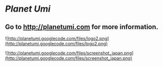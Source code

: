 # _Planet Umi_ #
## Go to http://planetumi.com for more information. ##

![http://planetumi.googlecode.com/files/logo2.png](http://planetumi.googlecode.com/files/logo2.png)

![http://planetumi.googlecode.com/files/screenshot_japan.png](http://planetumi.googlecode.com/files/screenshot_japan.png)